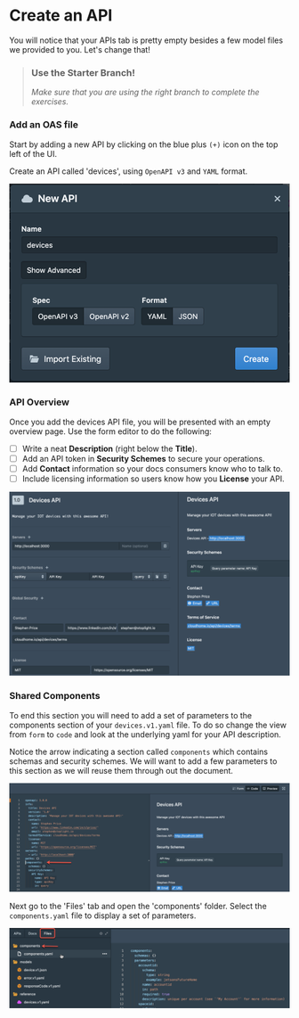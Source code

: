 # Create an API

You will notice that your APIs tab is pretty empty besides a few model files we provided to you. Let's change that!

<!-- theme: warning -->

> ### Use the Starter Branch!
>
> _Make sure that you are using the right branch to complete the exercises._

### Add an OAS file

Start by adding a new API by clicking on the blue plus `(+)` icon on the top left of the UI.

Create an API called 'devices', using `OpenAPI v3` and `YAML` format.

![newAPI](../../assets/images/newAPI.png)

### API Overview

Once you add the devices API file, you will be presented with an empty overview page. Use the form editor to do the following:

- [ ] Write a neat **Description** (right below the **Title**).
- [ ] Add an API token in **Security Schemes** to secure your operations.
- [ ] Add **Contact** information so your docs consumers know who to talk to.
- [ ] Include licensing information so users know how you **License** your API.

![overview](../../assets/images/overview.png)

### Shared Components

To end this section you will need to add a set of parameters to the components section of your `devices.v1.yaml` file. To do so change the view from `form` to `code` and look at the underlying yaml for your API description.

Notice the arrow indicating a section called `components` which contains schemas and security schemes. We will want to add a few parameters to this section as we will reuse them through out the document.

![empty components](../../assets/images/emptyComponents.png)

Next go to the 'Files' tab and open the 'components' folder. Select the `components.yaml` file to display a set of parameters.



![parameters](../../assets/images/parameters.png)
